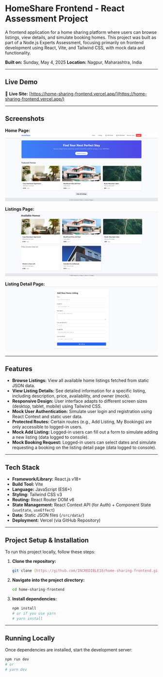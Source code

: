 # HomeShare Frontend - React Assessment Project

A frontend application for a home sharing platform where users can browse listings, view details, and simulate booking homes. This project was built as part of a Node.js Experts Assessment, focusing primarily on frontend development using React, Vite, and Tailwind CSS, with mock data and functionality.

**Built on:** Sunday, May 4, 2025
**Location:** Nagpur, Maharashtra, India

---

## Live Demo

🔗 **Live Site:** [https://home-sharing-frontend.vercel.app/](https://home-sharing-frontend.vercel.app/)

---

## Screenshots

**Home Page:**
![Home Page Screenshot](screenshots/homepage.png)

**Listings Page:**
![Listings Page Screenshot](screenshots/listings.png)

**Listing Detail Page:**
![Listing Detail Page Screenshot](screenshots/newlisting.png)

---

## Features

* **Browse Listings:** View all available home listings fetched from static JSON data.
* **View Listing Details:** See detailed information for a specific listing, including description, price, availability, and owner (mock).
* **Responsive Design:** User interface adapts to different screen sizes (desktop, tablet, mobile) using Tailwind CSS.
* **Mock User Authentication:** Simulate user login and registration using React Context and static user data.
* **Protected Routes:** Certain routes (e.g., Add Listing, My Bookings) are only accessible to logged-in users.
* **Mock Add Listing:** Logged-in users can fill out a form to simulate adding a new listing (data logged to console).
* **Mock Booking Request:** Logged-in users can select dates and simulate requesting a booking on the listing detail page (data logged to console).

---

## Tech Stack

* **Framework/Library:** React.js v18+
* **Build Tool:** Vite
* **Language:** JavaScript (ES6+)
* **Styling:** Tailwind CSS v3
* **Routing:** React Router DOM v6
* **State Management:** React Context API (for Auth) + Component State (`useState`, `useEffect`)
* **Data:** Static JSON files (`/src/data/`)
* **Deployment:** Vercel (via GitHub Repository)

---

## Project Setup & Installation

To run this project locally, follow these steps:

1.  **Clone the repository:**
    ```bash
    git clone [https://github.com/INCREDIBLE18/home-sharing-frontend.git](https://github.com/INCREDIBLE18/home-sharing-frontend.git)
    ```

2.  **Navigate into the project directory:**
    ```bash
    cd home-sharing-frontend
    ```

3.  **Install dependencies:**
    ```bash
    npm install
    # or if you use yarn
    # yarn install
    ```

---

## Running Locally

Once dependencies are installed, start the development server:

```bash
npm run dev
# or
# yarn dev
